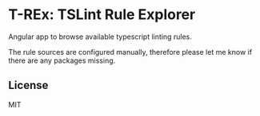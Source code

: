 # T-REx: TSLint Rule Explorer

Angular app to browse available typescript linting rules.

The rule sources are configured manually, therefore please let me know if there are any packages missing.

## License

MIT
